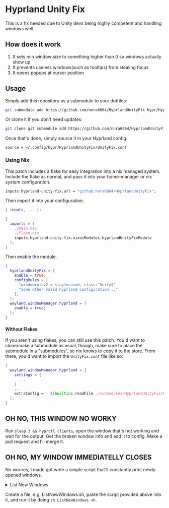# Hyprland Unity Fix

This is a fix needed due to Unity devs being highly competent and handling
windows well.

## How does it work

1. It sets min window size to something higher than 0 so windows actually show
   up
2. It prevents useless windows(such as tooltips) from stealing focus
3. It opens popups at cursor position

## Usage

Simply add this repository as a submodule to your dotfiles:

```sh
git submodule add https://github.com/nnra6864/HyprlandUnityFix hypr/HyprlandUnityFix
```

Or clone it if you don't need updates:

```sh
git clone git submodule add https://github.com/nnra6864/HyprlandUnityFix hypr/HyprlandUnityFix
```

Once that's done, simply source it in your Hyprland config:

```
source = ~/.config/hypr/HyprlandUnityFix/UnityFix.conf
```

### Using Nix

This patch includes a flake for easy integration into a nix managed system.
Include the flake as normal, and pass it into your home-manager or nix system
configuration.

```nix
inputs.hyprland-unity-fix.url = "github:nnra6864/HyprlandUnityFix";
```

Then import it into your configuration.

```nix
{ inputs, ... }:

{
  imports = [
    ./main.nix
    ./flake.nix
    inputs.hyprland-unity-fix.nixosModules.hyprlandUnityFixModule
  ];
}
```

Then enable the module.

```nix
{
  hyprlandUnityFix = {
    enable = true;
    configRules = [
      "windowrulev2 = stayfocused, class:^Unity$"
      "some other valid hyprland configuration..."
    ];
  };
  wayland.windowManager.hyprland = {
    enable = true;
  };
}
```

#### Without Flakes

If you aren't using flakes, you can still use this patch. You'd want to
clone/make a submodule as usual, though, make sure to place the submodule in a
"submodules", so nix knows to copy it to the store. From there, you'd want to
import the `UnityFix.conf` file like so:

```nix
{
  wayland.windowManager.hyprland = {
    settings = {
      ...
    }
    ...
    extraConfig = ''${builtins.readFile ./submodules/HyprlandUnityFix/UnityFix.conf}'';
  };
}
```

## OH NO, THIS WINDOW NO WORKY

Run `sleep 3 && hyprctl clients`, open the window that's not working and wait
for the output. Get the broken window info and add it to config. Make a pull
request and I'll merge it.

## OH NO, MY WINDOW IMMEDIATELLY CLOSES

No worries, I made gpt write a simple script that'll constantly print newly opened windows.

<details>

<summary>List New Windows</summary>

```sh
#!/bin/bash

# Function to get sorted list of window IDs
get_window_ids() {
    hyprctl clients | grep '^Window' | awk '{ print $2 }' | sort
}

# Initial snapshot
prev_ids=$(get_window_ids)

while true; do
    sleep 0.01
    current_ids=$(get_window_ids)

    # Compare current and previous IDs
    if [[ "$current_ids" != "$prev_ids" ]]; then
        # Print only the new windows
        new_ids=$(comm -13 <(echo "$prev_ids") <(echo "$current_ids"))
        for id in $new_ids; do
            echo -e "\nNew window detected: $id"
            # Extract and print full block for that window
            hyprctl clients | awk -v id="$id" '
                $2 == id && $1 == "Window" { in_block=1 }
                in_block {
                    print
                    if ($0 ~ /^$/) in_block=0
                }
            '
        done

        prev_ids="$current_ids"
    fi
done
```

</details>

Create a file, e.g. ListNewWindows.sh, paste the script provided above into it, and run it by doing `sh ListNewWindows.sh`.
